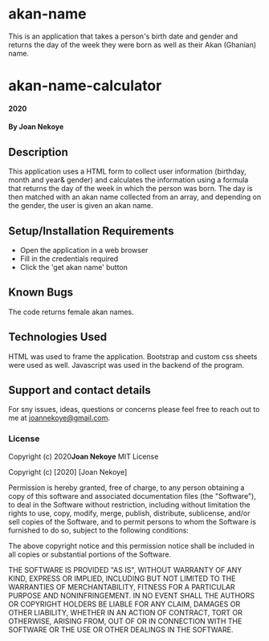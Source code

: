 # akan-name
This is an application that takes a person's birth date and gender and returns the day of the week they were born as well as their Akan (Ghanian) name.
# akan-name-calculator
#### 2020
#### By **Joan Nekoye**
## Description
This application uses a HTML form to collect user information (birthday, month and year& gender) and calculates the information using a formula that returns the day of the week in which the person was born. The day is then matched with an akan name collected from an array, and depending on the gender, the user is given an akan name. 
## Setup/Installation Requirements
* Open the application in a web browser
* Fill in the credentials required
* Click the 'get akan name' button

## Known Bugs
The code returns female akan names.
## Technologies Used
HTML was used to frame the application. Bootstrap and custom css sheets were used as well. Javascript was used in the backend of the program.
## Support and contact details
For sny issues, ideas, questions or concerns please feel free to reach out to me at joannekoye@gmail.com.
### License
Copyright (c) 2020**Joan Nekoye**
MIT License

Copyright (c) [2020] [Joan Nekoye]

Permission is hereby granted, free of charge, to any person obtaining a copy
of this software and associated documentation files (the "Software"), to deal
in the Software without restriction, including without limitation the rights
to use, copy, modify, merge, publish, distribute, sublicense, and/or sell
copies of the Software, and to permit persons to whom the Software is
furnished to do so, subject to the following conditions:

The above copyright notice and this permission notice shall be included in all
copies or substantial portions of the Software.

THE SOFTWARE IS PROVIDED "AS IS", WITHOUT WARRANTY OF ANY KIND, EXPRESS OR
IMPLIED, INCLUDING BUT NOT LIMITED TO THE WARRANTIES OF MERCHANTABILITY,
FITNESS FOR A PARTICULAR PURPOSE AND NONINFRINGEMENT. IN NO EVENT SHALL THE
AUTHORS OR COPYRIGHT HOLDERS BE LIABLE FOR ANY CLAIM, DAMAGES OR OTHER
LIABILITY, WHETHER IN AN ACTION OF CONTRACT, TORT OR OTHERWISE, ARISING FROM,
OUT OF OR IN CONNECTION WITH THE SOFTWARE OR THE USE OR OTHER DEALINGS IN THE
SOFTWARE.
